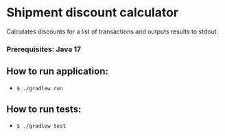 # Shipment discount calculator

Calculates discounts for a list of transactions and outputs results to stdout.

### Prerequisites: Java 17

## How to run application:
- `$ ./gradlew run`

## How to run tests:
- `$ ./gradlew test`
